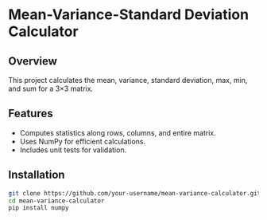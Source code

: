 # Mean-Variance-Standard Deviation Calculator

## Overview
This project calculates the mean, variance, standard deviation, max, min, and sum for a 3×3 matrix.

## Features
- Computes statistics along rows, columns, and entire matrix.
- Uses NumPy for efficient calculations.
- Includes unit tests for validation.

## Installation
```bash
git clone https://github.com/your-username/mean-variance-calculator.git
cd mean-variance-calculator
pip install numpy
